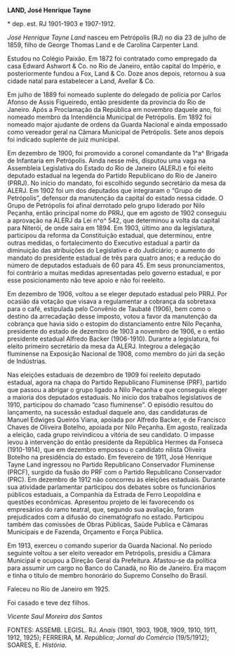**LAND, José Henrique Tayne**

\* dep. est. RJ 1901-1903 e 1907-1912.

*José Henrique Tayne Land* nasceu em Petrópolis (RJ) no dia 23 de julho
de 1859, filho de George Thomas Land e de Carolina Carpenter Land.

Estudou no Colégio Paixão. Em 1872 foi contratado como empregado da casa
Edward Ashwort & Co. no Rio de Janeiro, então capital do Império, e
posteriormente fundou a Fox, Land & Co. Doze anos depois, retornou à sua
cidade natal para estabelecer a Land, Avellar & Co.

Em julho de 1889 foi nomeado suplente do delegado de polícia por Carlos
Afonso de Assis Figueiredo, então presidente da província do Rio de
Janeiro. Após a Proclamação da República em novembro daquele ano, foi
nomeado membro da Intendência Municipal de Petrópolis. Em 1892 foi
nomeado major ajudante de ordens da Guarda Nacional e ainda empossado
como vereador geral na Câmara Municipal de Petrópolis. Sete anos depois
foi indicado suplente de juiz municipal.

Em dezembro de 1900, foi promovido a coronel comandante da 1^a^ Brigada
de Infantaria em Petrópolis. Ainda nesse mês, disputou uma vaga na
Assembleia Legislativa do Estado do Rio de Janeiro (ALERJ) e foi eleito
deputado estadual na legenda do Partido Republicano do Rio de Janeiro
(PRRJ). No início do mandato, foi escolhido segundo secretário da mesa
da ALERJ. Em 1902 foi um dos deputados que integraram o “Grupo de
Petrópolis”, defensor da manutenção da capital do estado nessa cidade. O
Grupo de Petrópolis foi afinal derrotado pelo grupo liderado por Nilo
Peçanha, então principal nome do PRRJ, que em agosto de 1902 conseguiu a
aprovação na ALERJ da Lei n^o^ 542, que determinou a volta da capital
para Niterói, de onde saíra em 1894. Em 1903, último ano da legislatura,
participou da reforma da Constituição estadual, que determinou, entre
outras medidas, o fortalecimento do Executivo estadual a partir da
diminuição das atribuições do Legislativo e do Judiciário; o aumento do
mandato do presidente estadual de três para quatro anos; e a redução do
número de deputados estaduais de 60 para 45. Em seus pronunciamentos,
foi contrário a muitas medidas apresentadas pelo governo estadual, e por
esse posicionamento não teve apoio e não foi reeleito.

Em dezembro de 1906, voltou a se eleger deputado estadual pelo PRRJ. Por
ocasião da votação que visava a regulamentar a cobrança da sobretaxa
para o café, estipulada pelo Convênio de Taubaté (1906), bem como o
destino da arrecadação desse imposto, votou a favor da manutenção da
cobrança que havia sido o estopim do distanciamento entre Nilo Peçanha,
presidente do estado de dezembro de 1903 a novembro de 1906, e o então
presidente estadual Alfredo Backer (1906-1910). Durante a legislatura,
foi eleito primeiro secretário da mesa da ALERJ. Integrou a delegação
fluminense na Exposição Nacional de 1908, como membro do júri da seção
de Indústrias.

Nas eleições estaduais de dezembro de 1909 foi reeleito deputado
estadual, agora na chapa do Partido Republicano Fluminense (PRF),
partido que passou a abrigar o grupo ligado a Nilo Peçanha e que
conseguiu eleger a maioria dos deputados estaduais. No início dos
trabalhos legislativos de 1910, participou do chamado “caso fluminense”.
O episódio resultou do lançamento, na sucessão estadual daquele ano, das
candidaturas de Manuel Edwiges Queirós Viana, apoiada por Alfredo
Backer, e de Francisco Chaves de Oliveira Botelho, apoiada por Nilo
Peçanha. Em agosto, realizada a eleição, cada grupo reivindicou a
vitória de seu candidato. O impasse levou à intervenção do então
presidente da República Hermes da Fonseca (1910-1914), que em dezembro
empossou o candidato nilista Oliveira Botelho na presidência do estado.
Em fevereiro de 1911, José Henrique Tayne Land ingressou no Partido
Republicano Conservador Fluminense (PRCF), surgido da fusão do PRF com o
Partido Republicano Conservador (PRC). Em dezembro de 1912 não concorreu
às eleições estaduais. Durante sua atividade parlamentar participou dos
debates sobre os funcionários públicos estaduais, a Companhia da Estrada
de Ferro Leopoldina e questões econômicas. Apresentou projeto de lei
favorecendo os empresários do ramo teatral, que, segundo sua avaliação,
foram prejudicados com a difusão do cinematógrafo no estado. Participou
também das comissões de Obras Públicas, Saúde Publica e Câmaras
Municipais e de Fazenda, Orçamento e Força Pública.

Em 1913, exerceu o comando superior da Guarda Nacional. No período
seguinte voltou a ser eleito vereador em Petrópolis, presidiu a Câmara
Municipal e ocupou a Direção Geral da Prefeitura. Afastou-se da política
para assumir um cargo no Banco do Canadá, no Rio de Janeiro. Era maçom e
tinha o título de membro honorário do Supremo Conselho do Brasil.

Faleceu no Rio de Janeiro em 1925.

Foi casado e teve dez filhos.

*Vicente Saul Moreira dos Santos*

FONTES: ASSEMB. LEGISL. RJ. *Anais* (1901, 1903, 1908, 1909, 1910, 1911,
1912, 1925); FERREIRA, M. *República*; *Jornal do Comércio* (19/5/1912);
SOARES, E. *História*.
